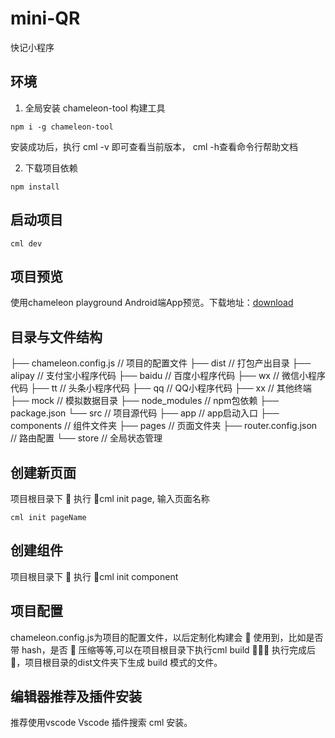 # mini-QR
快记小程序

## 环境

1. 全局安装 chameleon-tool 构建工具
```
npm i -g chameleon-tool
```
安装成功后，执行 cml -v 即可查看当前版本， cml -h查看命令行帮助文档

2. 下载项目依赖
```
npm install
```

## 启动项目
```
cml dev
```

## 项目预览
使用chameleon playground Android端App预览。下载地址：[download](https://cmljs.org/playground/download.html)


## 目录与文件结构

├── chameleon.config.js                 // 项目的配置文件
├── dist                                // 打包产出目录
  ├── alipay                            // 支付宝小程序代码
  ├── baidu                             // 百度小程序代码
  ├── wx                                // 微信小程序代码
  ├── tt                                // 头条小程序代码
  ├── qq                                // QQ小程序代码
  ├── xx                                // 其他终端
├── mock                                // 模拟数据目录
├── node_modules                        // npm包依赖
├── package.json
└── src                                 // 项目源代码
    ├── app                             // app启动入口
    ├── components                      // 组件文件夹
    ├── pages                           // 页面文件夹
    ├── router.config.json              // 路由配置
    └── store                           // 全局状态管理
    
## 创建新页面

项目根目录下  执行 cml init page, 输入页面名称
```
cml init pageName
```

## 创建组件

项目根目录下  执行 cml init component

## 项目配置

chameleon.config.js为项目的配置文件，以后定制化构建会  使用到，比如是否带 hash，是否  压缩等等,可以在项目根目录下执行cml build ， 执行完成后 ，项目根目录的dist文件夹下生成 build 模式的文件。

## 编辑器推荐及插件安装

推荐使用vscode
Vscode 插件搜索 cml 安装。

